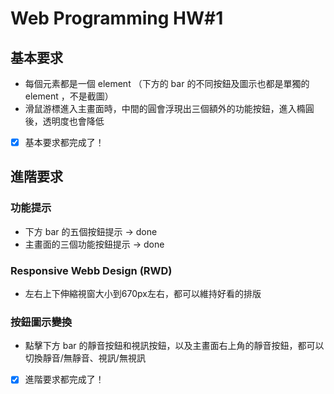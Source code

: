 # Web Programming HW#1

## 基本要求
* 每個元素都是一個 element （下方的 bar 的不同按鈕及圖示也都是單獨的 element ，不是截圖）
* 滑鼠游標進入主畫面時，中間的圓會浮現出三個額外的功能按鈕，進入橢圓後，透明度也會降低
- [x] 基本要求都完成了！

## 進階要求
### 功能提示
* 下方 bar 的五個按鈕提示 -> done
* 主畫面的三個功能按鈕提示 -> done
### Responsive Webb Design (RWD)
* 左右上下伸縮視窗大小到670px左右，都可以維持好看的排版
### 按鈕圖示變換
* 點擊下方 bar 的靜音按鈕和視訊按鈕，以及主畫面右上角的靜音按鈕，都可以切換靜音/無靜音、視訊/無視訊
- [x] 進階要求都完成了！